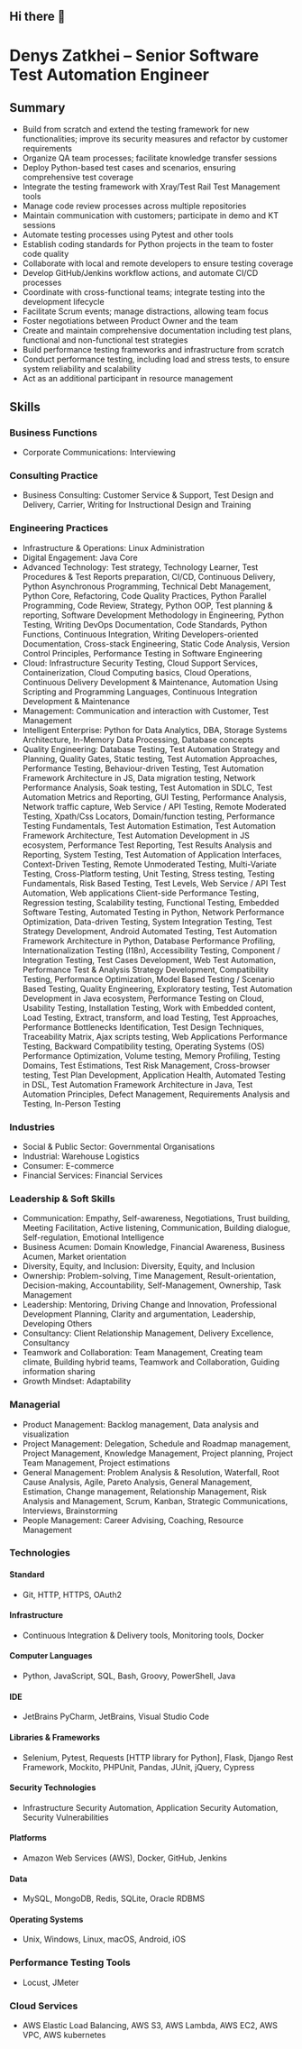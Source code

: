 ## Hi there 👋

# Denys Zatkhei – Senior Software Test Automation Engineer

## Summary
- Build from scratch and extend the testing framework for new functionalities; improve its security measures and refactor by customer requirements
- Organize QA team processes; facilitate knowledge transfer sessions
- Deploy Python-based test cases and scenarios, ensuring comprehensive test coverage
- Integrate the testing framework with Xray/Test Rail Test Management tools
- Manage code review processes across multiple repositories
- Maintain communication with customers; participate in demo and KT sessions
- Automate testing processes using Pytest and other tools
- Establish coding standards for Python projects in the team to foster code quality
- Collaborate with local and remote developers to ensure testing coverage
- Develop GitHub/Jenkins workflow actions, and automate CI/CD processes
- Coordinate with cross-functional teams; integrate testing into the development lifecycle
- Facilitate Scrum events; manage distractions, allowing team focus
- Foster negotiations between Product Owner and the team
- Create and maintain comprehensive documentation including test plans, functional and non-functional test strategies
- Build performance testing frameworks and infrastructure from scratch
- Conduct performance testing, including load and stress tests, to ensure system reliability and scalability
- Act as an additional participant in resource management

## Skills

### Business Functions
- Corporate Communications: Interviewing

### Consulting Practice
- Business Consulting: Customer Service & Support, Test Design and Delivery, Carrier, Writing for Instructional Design and Training

### Engineering Practices
- Infrastructure & Operations: Linux Administration
- Digital Engagement: Java Core
- Advanced Technology: Test strategy, Technology Learner, Test Procedures & Test Reports preparation, CI/CD, Continuous Delivery, Python Asynchronous Programming, Technical Debt Management, Python Core, Refactoring, Code Quality Practices, Python Parallel Programming, Code Review, Strategy, Python OOP, Test planning & reporting, Software Development Methodology in Engineering, Python Testing, Writing DevOps Documentation, Code Standards, Python Functions, Continuous Integration, Writing Developers-oriented Documentation, Cross-stack Engineering, Static Code Analysis, Version Control Principles, Performance Testing in Software Engineering
- Cloud: Infrastructure Security Testing, Cloud Support Services, Containerization, Cloud Computing basics, Cloud Operations, Continuous Delivery Development & Maintenance, Automation Using Scripting and Programming Languages, Continuous Integration Development & Maintenance
- Management: Communication and interaction with Customer, Test Management
- Intelligent Enterprise: Python for Data Analytics, DBA, Storage Systems Architecture, In-Memory Data Processing, Database concepts
- Quality Engineering: Database Testing, Test Automation Strategy and Planning, Quality Gates, Static testing, Test Automation Approaches, Performance Testing, Behaviour-driven Testing, Test Automation Framework Architecture in JS, Data migration testing, Network Performance Analysis, Soak testing, Test Automation in SDLC, Test Automation Metrics and Reporting, GUI Testing, Performance Analysis, Network traffic capture, Web Service / API Testing, Remote Moderated Testing, Xpath/Css Locators, Domain/function testing, Performance Testing Fundamentals, Test Automation Estimation, Test Automation Framework Architecture, Test Automation Development in JS ecosystem, Performance Test Reporting, Test Results Analysis and Reporting, System Testing, Test Automation of Application Interfaces, Context-Driven Testing, Remote Unmoderated Testing, Multi-Variate Testing, Cross-Platform testing, Unit Testing, Stress testing, Testing Fundamentals, Risk Based Testing, Test Levels, Web Service / API Test Automation, Web applications Client-side Performance Testing, Regression testing, Scalability testing, Functional Testing, Embedded Software Testing, Automated Testing in Python, Network Performance Optimization, Data-driven Testing, System Integration Testing, Test Strategy Development, Android Automated Testing, Test Automation Framework Architecture in Python, Database Performance Profiling, Internationalization Testing (I18n), Accessibility Testing, Component / Integration Testing, Test Cases Development, Web Test Automation, Performance Test & Analysis Strategy Development, Compatibility Testing, Performance Optimization, Model Based Testing / Scenario Based Testing, Quality Engineering, Exploratory testing, Test Automation Development in Java ecosystem, Performance Testing on Cloud, Usability Testing, Installation Testing, Work with Embedded content, Load Testing, Extract, transform, and load Testing, Test Approaches, Performance Bottlenecks Identification, Test Design Techniques, Traceability Matrix, Ajax scripts testing, Web Applications Performance Testing, Backward Compatibility testing, Operating Systems (OS) Performance Optimization, Volume testing, Memory Profiling, Testing Domains, Test Estimations, Test Risk Management, Cross-browser testing, Test Plan Development, Application Health, Automated Testing in DSL, Test Automation Framework Architecture in Java, Test Automation Principles, Defect Management, Requirements Analysis and Testing, In-Person Testing

### Industries
- Social & Public Sector: Governmental Organisations
- Industrial: Warehouse Logistics
- Consumer: E-commerce
- Financial Services: Financial Services

### Leadership & Soft Skills
- Communication: Empathy, Self-awareness, Negotiations, Trust building, Meeting Facilitation, Active listening, Communication, Building dialogue, Self-regulation, Emotional Intelligence
- Business Acumen: Domain Knowledge, Financial Awareness, Business Acumen, Market orientation
- Diversity, Equity, and Inclusion: Diversity, Equity, and Inclusion
- Ownership: Problem-solving, Time Management, Result-orientation, Decision-making, Accountability, Self-Management, Ownership, Task Management
- Leadership: Mentoring, Driving Change and Innovation, Professional Development Planning, Clarity and argumentation, Leadership, Developing Others
- Consultancy: Client Relationship Management, Delivery Excellence, Consultancy
- Teamwork and Collaboration: Team Management, Creating team climate, Building hybrid teams, Teamwork and Collaboration, Guiding information sharing
- Growth Mindset: Adaptability

### Managerial
- Product Management: Backlog management, Data analysis and visualization
- Project Management: Delegation, Schedule and Roadmap management, Project Management, Knowledge Management, Project planning, Project Team Management, Project estimations
- General Management: Problem Analysis & Resolution, Waterfall, Root Cause Analysis, Agile, Pareto Analysis, General Management, Estimation, Change management, Relationship Management, Risk Analysis and Management, Scrum, Kanban, Strategic Communications, Interviews, Brainstorming
- People Management: Career Advising, Coaching, Resource Management

### Technologies

#### Standard
- Git, HTTP, HTTPS, OAuth2

#### Infrastructure
- Continuous Integration & Delivery tools, Monitoring tools, Docker

#### Computer Languages
- Python, JavaScript, SQL, Bash, Groovy, PowerShell, Java

#### IDE
- JetBrains PyCharm, JetBrains, Visual Studio Code

#### Libraries & Frameworks
- Selenium, Pytest, Requests [HTTP library for Python], Flask, Django Rest Framework, Mockito, PHPUnit, Pandas, JUnit, jQuery, Cypress

#### Security Technologies
- Infrastructure Security Automation, Application Security Automation, Security Vulnerabilities

#### Platforms
- Amazon Web Services (AWS), Docker, GitHub, Jenkins

#### Data
- MySQL, MongoDB, Redis, SQLite, Oracle RDBMS

#### Operating Systems
- Unix, Windows, Linux, macOS, Android, iOS

### Performance Testing Tools
- Locust, JMeter

### Cloud Services
- AWS Elastic Load Balancing, AWS S3, AWS Lambda, AWS EC2, AWS VPC, AWS kubernetes
